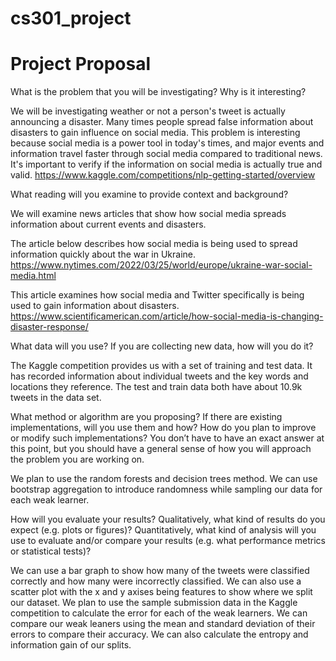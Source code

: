 # cs301_project

# Project Proposal

What is the problem that you will be investigating? Why is it interesting?

We will be investigating weather or not a person's tweet is actually announcing a disaster. Many times people spread false information about disasters to gain influence on social media. This problem is interesting because social media is a power tool in today's times, and major events and information travel faster through social media compared to traditional news.  It's important to verify if the information on social media is actually true and valid.
https://www.kaggle.com/competitions/nlp-getting-started/overview

What reading will you examine to provide context and background?

We will examine news articles that show how social media spreads information about current events and disasters.

The article below describes how social media is being used to spread information quickly about the war in Ukraine.
https://www.nytimes.com/2022/03/25/world/europe/ukraine-war-social-media.html

This article examines how social media and Twitter specifically is being used to gain information about disasters.
https://www.scientificamerican.com/article/how-social-media-is-changing-disaster-response/

What data will you use? If you are collecting new data, how will you do it?

The Kaggle competition provides us with a set of training and test data.  It has recorded information about individual tweets and the key words and locations they reference.  The test and train data both have about 10.9k tweets in the data set.

What method or algorithm are you proposing? If there are existing implementations, will you use them and how? How do you plan to improve or modify such implementations? You don’t have to have an exact answer at this point, but you should have a general sense of how you will approach the problem you are working on.

We plan to use the random forests and decision trees method.  We can use bootstrap aggregation to introduce randomness while sampling our data for each weak learner.

How will you evaluate your results? Qualitatively, what kind of results do you expect (e.g. plots or figures)? Quantitatively, what kind of analysis will you use to evaluate and/or compare your results (e.g. what performance metrics or statistical tests)?

We can use a bar graph to show how many of the tweets were classified correctly and how many were incorrectly classified. We can also use a scatter plot with the x and y axises being features to show where we split our dataset. We plan to use the sample submission data in the Kaggle competition to calculate the error for each of the weak learners.  We can compare our weak leaners using the mean and standard deviation of their errors to compare their accuracy.  We can also calculate the entropy and information gain of our splits.

